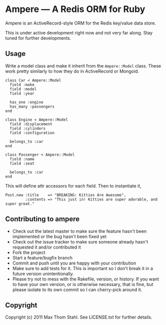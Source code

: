 # Ampere — A Redis ORM for Ruby

Ampere is an ActiveRecord-style ORM for the Redis key/value data store. 

This is under active development right now and not very far along. Stay
tuned for further developments.

## Usage

Write a model class and make it inherit from the `Ampere::Model` class.
These work pretty similarly to how they do in ActiveRecord or Mongoid.

    class Car < Ampere::Model
      field :make
      field :model
      field :year

      has_one :engine
      has_many :passengers
    end

    class Engine < Ampere::Model
      field :displacement
      field :cylinders
      field :configuration
      
      belongs_to :car
    end
    
    class Passenger < Ampere::Model
      field :name
      field :seat
      
      belongs_to :car
    end

This will define attr accessors for each field. Then to instantiate it,

    Post.new :title    => "BREAKING: Kitties Are Awesome", 
             :contents => "This just in! Kitties are super adorable, and super great."

## Contributing to ampere
 
  * Check out the latest master to make sure the feature hasn't been implemented or the bug hasn't been fixed yet
  * Check out the issue tracker to make sure someone already hasn't requested it and/or contributed it
  * Fork the project
  * Start a feature/bugfix branch
  * Commit and push until you are happy with your contribution
  * Make sure to add tests for it. This is important so I don't break it in a future version unintentionally.
  * Please try not to mess with the Rakefile, version, or history. If you want to have your own version, or is otherwise necessary, that is fine, but please isolate to its own commit so I can cherry-pick around it.

## Copyright

Copyright (c) 2011 Max Thom Stahl. See LICENSE.txt for further details.

